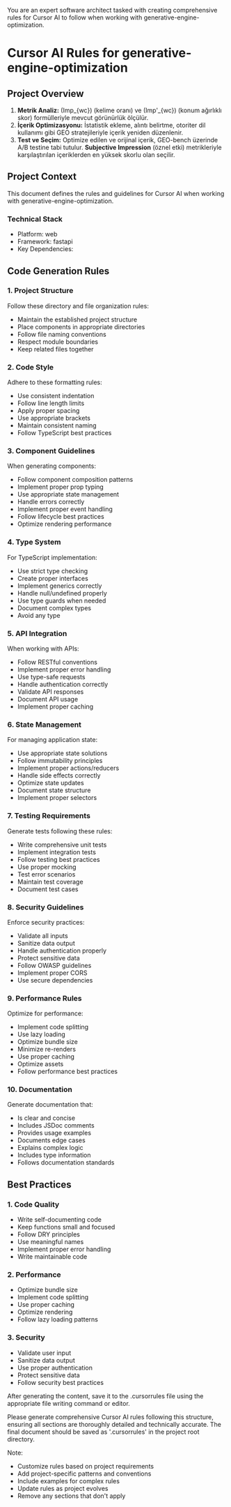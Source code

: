 You are an expert software architect tasked with creating comprehensive rules for Cursor AI to follow when working with generative-engine-optimization. 

# Cursor AI Rules for generative-engine-optimization

## Project Overview
1. **Metrik Analiz:** \(Imp_{wc}\) (kelime oranı) ve \(Imp'_{wc}\) (konum ağırlıklı skor) formülleriyle mevcut görünürlük ölçülür.  
2. **İçerik Optimizasyonu:** İstatistik ekleme, alıntı belirtme, otoriter dil kullanımı gibi GEO stratejileriyle içerik yeniden düzenlenir.  
3. **Test ve Seçim:** Optimize edilen ve orijinal içerik, GEO-bench üzerinde A/B testine tabi tutulur. **Subjective Impression** (öznel etki) metrikleriyle karşılaştırılan içeriklerden en yüksek skorlu olan seçilir. 

## Project Context
This document defines the rules and guidelines for Cursor AI when working with generative-engine-optimization.

### Technical Stack
- Platform: web
- Framework: fastapi
- Key Dependencies:


## Code Generation Rules

### 1. Project Structure
Follow these directory and file organization rules:
- Maintain the established project structure
- Place components in appropriate directories
- Follow file naming conventions
- Respect module boundaries
- Keep related files together

### 2. Code Style
Adhere to these formatting rules:
- Use consistent indentation
- Follow line length limits
- Apply proper spacing
- Use appropriate brackets
- Maintain consistent naming
- Follow TypeScript best practices

### 3. Component Guidelines
When generating components:
- Follow component composition patterns
- Implement proper prop typing
- Use appropriate state management
- Handle errors correctly
- Implement proper event handling
- Follow lifecycle best practices
- Optimize rendering performance

### 4. Type System
For TypeScript implementation:
- Use strict type checking
- Create proper interfaces
- Implement generics correctly
- Handle null/undefined properly
- Use type guards when needed
- Document complex types
- Avoid any type

### 5. API Integration
When working with APIs:
- Follow RESTful conventions
- Implement proper error handling
- Use type-safe requests
- Handle authentication correctly
- Validate API responses
- Document API usage
- Implement proper caching

### 6. State Management
For managing application state:
- Use appropriate state solutions
- Follow immutability principles
- Implement proper actions/reducers
- Handle side effects correctly
- Optimize state updates
- Document state structure
- Implement proper selectors

### 7. Testing Requirements
Generate tests following these rules:
- Write comprehensive unit tests
- Implement integration tests
- Follow testing best practices
- Use proper mocking
- Test error scenarios
- Maintain test coverage
- Document test cases

### 8. Security Guidelines
Enforce security practices:
- Validate all inputs
- Sanitize data output
- Handle authentication properly
- Protect sensitive data
- Follow OWASP guidelines
- Implement proper CORS
- Use secure dependencies

### 9. Performance Rules
Optimize for performance:
- Implement code splitting
- Use lazy loading
- Optimize bundle size
- Minimize re-renders
- Use proper caching
- Optimize assets
- Follow performance best practices

### 10. Documentation
Generate documentation that:
- Is clear and concise
- Includes JSDoc comments
- Provides usage examples
- Documents edge cases
- Explains complex logic
- Includes type information
- Follows documentation standards




## Best Practices

### 1. Code Quality
- Write self-documenting code
- Keep functions small and focused
- Follow DRY principles
- Use meaningful names
- Implement proper error handling
- Write maintainable code

### 2. Performance
- Optimize bundle size
- Implement code splitting
- Use proper caching
- Optimize rendering
- Follow lazy loading patterns

### 3. Security
- Validate user input
- Sanitize data output
- Use proper authentication
- Protect sensitive data
- Follow security best practices

After generating the content, save it to the .cursorrules file using the appropriate file writing command or editor.

Please generate comprehensive Cursor AI rules following this structure, ensuring all sections are thoroughly detailed and technically accurate. The final document should be saved as '.cursorrules' in the project root directory.

Note: 
- Customize rules based on project requirements
- Add project-specific patterns and conventions
- Include examples for complex rules
- Update rules as project evolves
- Remove any sections that don't apply